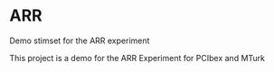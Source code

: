 # ARR
Demo stimset for the ARR experiment

This project is a demo for the ARR Experiment for PCIbex and MTurk

